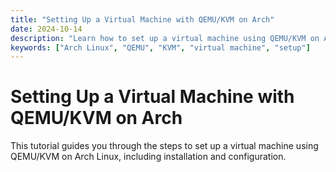 ```yaml
---
title: "Setting Up a Virtual Machine with QEMU/KVM on Arch"
date: 2024-10-14
description: "Learn how to set up a virtual machine using QEMU/KVM on Arch Linux."
keywords: ["Arch Linux", "QEMU", "KVM", "virtual machine", "setup"]
---
```


# Setting Up a Virtual Machine with QEMU/KVM on Arch

This tutorial guides you through the steps to set up a virtual machine using QEMU/KVM on Arch Linux, including installation and configuration.
